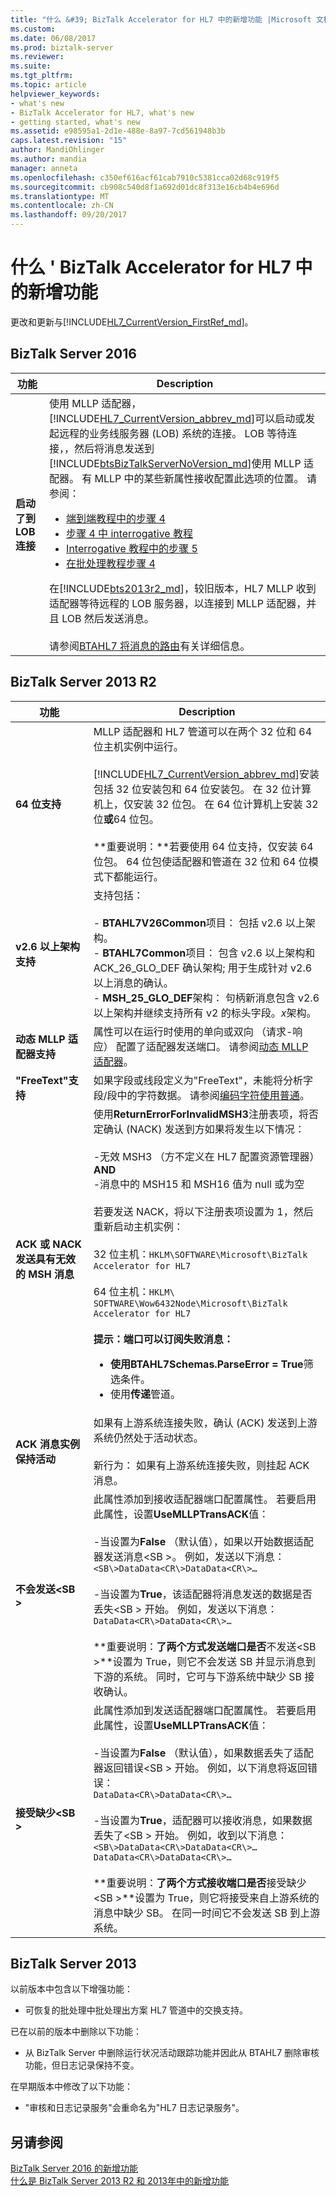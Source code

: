 ```yaml
---
title: "什么 &#39; BizTalk Accelerator for HL7 中的新增功能 |Microsoft 文档"
ms.custom: 
ms.date: 06/08/2017
ms.prod: biztalk-server
ms.reviewer: 
ms.suite: 
ms.tgt_pltfrm: 
ms.topic: article
helpviewer_keywords:
- what's new
- BizTalk Accelerator for HL7, what's new
- getting started, what's new
ms.assetid: e98595a1-2d1e-488e-8a97-7cd561948b3b
caps.latest.revision: "15"
author: MandiOhlinger
ms.author: mandia
manager: anneta
ms.openlocfilehash: c350ef616acf61cab7910c5381cca02d68c919f5
ms.sourcegitcommit: cb908c540d8f1a692d01dc8f313e16cb4b4e696d
ms.translationtype: MT
ms.contentlocale: zh-CN
ms.lasthandoff: 09/20/2017
---
```

# <a name="what39s-new-in-biztalk-accelerator-for-hl7"></a>什么 &#39; BizTalk Accelerator for HL7 中的新增功能
更改和更新与[!INCLUDE[HL7_CurrentVersion_FirstRef_md](../../includes/hl7-currentversion-firstref-md.md)]。 

## <a name="biztalk-server-2016"></a>BizTalk Server 2016

|功能|Description|  
|---|---| 
| **启动了到 LOB 连接** | 使用 MLLP 适配器，[!INCLUDE[HL7_CurrentVersion_abbrev_md](../../includes/hl7-currentversion-abbrev-md.md)]可以启动或发起远程的业务线服务器 (LOB) 系统的连接。 LOB 等待连接，，然后将消息发送到[!INCLUDE[btsBizTalkServerNoVersion_md](../../includes/btsbiztalkservernoversion-md.md)]使用 MLLP 适配器。 有 MLLP 中的某些新属性接收配置此选项的位置。 请参阅： <br/><ul><li>[端到端教程中的步骤 4](../../adapters-and-accelerators/accelerator-hl7/step-4-create-receive-port-to-accept-adt^a03-messages-from-adt-using-mllp.md)</li><li>[步骤 4 中 interrogative 教程](../../adapters-and-accelerators/accelerator-hl7/step-4-create-the-receive-port-for-accepting-adt-query-messages.md)</li><li>[Interrogative 教程中的步骤 5](../../adapters-and-accelerators/accelerator-hl7/step-5-create-the-receive-port-for-accepting-his-messages.md)</li><li>[在批处理教程步骤 4](../../adapters-and-accelerators/accelerator-hl7/step-4-create-a-receive-port-for-accepting-the-batch-message.md)</li></ul>在[!INCLUDE[bts2013r2_md](../../includes/bts2013r2-md.md)]，较旧版本，HL7 MLLP 收到适配器等待远程的 LOB 服务器，以连接到 MLLP 适配器，并且 LOB 然后发送消息。 <br/><br/>请参阅[BTAHL7 将消息的路由](../../adapters-and-accelerators/accelerator-hl7/how-btahl7-routes-messages.md)有关详细信息。|

## <a name="biztalk-server-2013-r2"></a>BizTalk Server 2013 R2  
  
|功能|Description|  
|-------------|-----------------|  
|**64 位支持**|MLLP 适配器和 HL7 管道可以在两个 32 位和 64 位主机实例中运行。<br /><br /> [!INCLUDE[HL7_CurrentVersion_abbrev_md](../../includes/hl7-currentversion-abbrev-md.md)]安装包括 32 位安装包和 64 位安装包。 在 32 位计算机上，仅安装 32 位包。 在 64 位计算机上安装 32 位**或**64 位包。 <br/><br/>**重要说明：**若要使用 64 位支持，仅安装 64 位包。 64 位包使适配器和管道在 32 位和 64 位模式下都能运行。|  
|**v2.6 以上架构支持**|支持包括：<br /><br /> -   **BTAHL7V26Common**项目： 包括 v2.6 以上架构。<br />-   **BTAHL7Common**项目： 包含 v2.6 以上架构和 ACK_26_GLO_DEF 确认架构; 用于生成针对 v2.6 以上消息的确认。<br />-   **MSH_25_GLO_DEF**架构： 句柄新消息包含 v2.6 以上架构并继续支持所有 v2 的标头字段。*x*架构。|  
|**动态 MLLP 适配器支持**|属性可以在运行时使用的单向或双向 （请求-响应） 配置了适配器发送端口。 请参阅[动态 MLLP 适配器](../../adapters-and-accelerators/accelerator-hl7/dynamic-mllp-adapter.md)。|  
|**"FreeText"支持**|如果字段或线段定义为"FreeText"，未能将分析字段/段中的字符数据。 请参阅[编码字符使用普通](../../adapters-and-accelerators/accelerator-hl7/encoding-characters-using-free-text.md)。|  
|**ACK 或 NACK 发送具有无效的 MSH 消息**|使用**ReturnErrorForInvalidMSH3**注册表项，将否定确认 (NACK) 发送到方如果将发生以下情况：<br /><br /> -无效 MSH3 （方不定义在 HL7 配置资源管理器） <br />    **AND**<br />-消息中的 MSH15 和 MSH16 值为 null 或为空<br /><br /> 若要发送 NACK，将以下注册表项设置为 1，然后重新启动主机实例：<br /><br /> 32 位主机：`HKLM\SOFTWARE\Microsoft\BizTalk Accelerator for HL7`<br /><br /> 64 位主机：`HKLM\ SOFTWARE\Wow6432Node\Microsoft\BizTalk Accelerator for HL7` <br/><br/>**提示：**端口可以订阅失败消息： <ul><li>使用**BTAHL7Schemas.ParseError = True**筛选条件。</li><li>使用**传递**管道。</li></ul>|  
|**ACK 消息实例保持活动**|如果有上游系统连接失败，确认 (ACK) 发送到上游系统仍然处于活动状态。<br /><br /> 新行为： 如果有上游系统连接失败，则挂起 ACK 消息。|  
|**不会发送\<SB >**|此属性添加到接收适配器端口配置属性。 若要启用此属性，设置**UseMLLPTransACK**值：<br /><br /> -当设置为**False** （默认值），如果以开始数据适配器发送消息\<SB >。 例如，发送以下消息：<br /> `<SB\>DataData<CR\>DataData<CR\>…`<br/><br />-当设置为**True**，该适配器将消息发送的数据是否丢失\<SB > 开始。 例如，发送以下消息：<br /> `DataData<CR\>DataData<CR\>…` <br/><br/>**重要说明：**了两个方式发送端口是否**不发送\<SB >**设置为 True，则它不会发送 SB 并显示消息到下游的系统。 同时，它可与下游系统中缺少 SB 接收确认。|  
|**接受缺少\<SB >**|此属性添加到发送适配器端口配置属性。 若要启用此属性，设置**UseMLLPTransACK**值：<br /><br /> -当设置为**False** （默认值），如果数据丢失了适配器返回错误\<SB > 开始。 例如，以下消息将返回错误：<br /> `DataData<CR\>DataData<CR\>…`<br/><br />-当设置为**True**，适配器可以接收消息，如果数据丢失了\<SB > 开始。 例如，收到以下消息：<br /> `<SB\>DataData<CR\>DataData<CR\>…` <br />`DataData<CR\>DataData<CR\>…` <br/><br/>**重要说明：**了两个方式接收端口是否**接受缺少\<SB >**设置为 True，则它将接受来自上游系统的消息中缺少 SB。 在同一时间它不会发送 SB 到上游系统。|  
  
## <a name="biztalk-server-2013"></a>BizTalk Server 2013  
  
 以前版本中包含以下增强功能：  
  
-   可恢复的批处理中批处理出方案 HL7 管道中的交换支持。  
  
 已在以前的版本中删除以下功能：  
  
-   从 BizTalk Server 中删除运行状况活动跟踪功能并因此从 BTAHL7 删除审核功能，但日志记录保持不变。  
  
 在早期版本中修改了以下功能：  
  
-   "审核和日志记录服务"会重命名为"HL7 日志记录服务"。  

## <a name="see-also"></a>另请参阅

[BizTalk Server 2016 的新增功能](../../install-and-config-guides/what-s-new-in-biztalk-server-2016.md)  
[什么是 BizTalk Server 2013 R2 和 2013年中的新增功能](../../install-and-config-guides/what-s-new-in-biztalk-server-2013-and-2013-r2.md)
